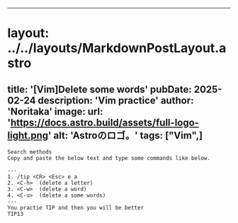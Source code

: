 
---
# layout: ../../layouts/MarkdownPostLayout.astro
title: '[Vim]Delete some words'
pubDate: 2025-02-24
description: 'Vim practice'
author: 'Noritaka'
image:
    url: 'https://docs.astro.build/assets/full-logo-light.png'
    alt: 'Astroのロゴ。'
tags: ["Vim",]
---


```
Search methods 
Copy and paste the below text and type some commands like below.

---
1. /tip <CR> <Esc> e a
2. <C-h>  (delete a letter)
3. <C-w>  (delete a word)
4. <C-u>  (delete a some words)
---
You practie TIP and then you will be better
TIP13
```
